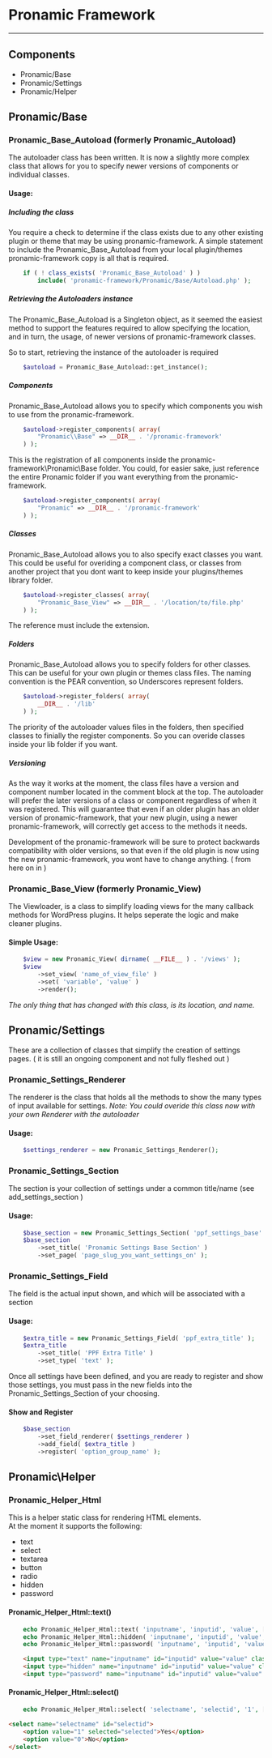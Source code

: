 # Pronamic Framework

---

## Components

- Pronamic/Base
- Pronamic/Settings
- Pronamic/Helper

## Pronamic/Base
### Pronamic_Base_Autoload (formerly Pronamic_Autoload)

The autoloader class has been written.  It is now a slightly more complex class that allows for you to specify newer versions of components or individual classes.

#### Usage:
##### Including the class
You require a check to determine if the class exists due to any other existing plugin or theme that may be using pronamic-framework.  A simple statement to include the Pronamic_Base_Autoload from your local plugin/themes pronamic-framework copy is all that is required.

```php
    if ( ! class_exists( 'Pronamic_Base_Autoload' ) )
        include( 'pronamic-framework/Pronamic/Base/Autoload.php' );

```
##### Retrieving the Autoloaders instance
The Pronamic_Base_Autoload is a Singleton object, as it seemed the easiest method to support the features required to allow specifying the location, and in turn, the usage, of newer versions of pronamic-framework classes.

So to start, retrieving the instance of the autoloader is required

```php
    $autoload = Pronamic_Base_Autoload::get_instance();
```

##### Components
Pronamic_Base_Autoload allows you to specify which components you wish to use from the pronamic-framework.

```php
    $autoload->register_components( array( 
        "Pronamic\\Base" => __DIR__ . '/pronamic-framework'
    ) );
```
This is the registration of all components inside the pronamic-framework\Pronamic\Base folder.  You could, for easier sake, just reference the entire Pronamic folder if you want everything from the pronamic-framework.

```php
    $autoload->register_components( array(
        "Pronamic" => __DIR__ . '/pronamic-framework'
    ) );
```

##### Classes
Pronamic_Base_Autoload allows you to also specify exact classes you want.  This could be useful for overiding a component class, or classes from another project that you dont want to keep inside your plugins/themes library folder.

```php
    $autoload->register_classes( array(
        "Pronamic_Base_View" => __DIR__ . '/location/to/file.php'
    ) );
```
The reference must include the extension.

##### Folders
Pronamic_Base_Autoload allows you to specify folders for other classes.  This can be useful for your own plugin or themes class files.  The naming convention is the PEAR convention, so Underscores represent folders.

```php
    $autoload->register_folders( array( 
        __DIR__ . '/lib'
    ) );
```

The priority of the autoloader values files in the folders, then specified classes to finially the register components.  So you can overide classes inside your lib folder if you want.

##### Versioning
As the way it works at the moment, the class files have a version and component number located in the comment block at the top.  The autoloader will prefer the later versions of a class or component regardless of when it was registered. This will guarantee that even if an older plugin has an older version of pronamic-framework, that your new plugin, using a newer pronamic-framework, will correctly get access to the methods it needs.

Development of the pronamic-framework will be sure to protect backwards compatibility with older versions, so that even if the old plugin is now using the new pronamic-framework, you wont have to change anything. ( from here on in )


### Pronamic_Base_View (formerly Pronamic_View)

The Viewloader, is a class to simplify loading views for the many callback methods for WordPress plugins.  It helps seperate the logic and make cleaner plugins.

#### Simple Usage:

```php
    $view = new Pronamic_View( dirname( __FILE__ ) . '/views' );
    $view
        ->set_view( 'name_of_view_file' )
        ->set( 'variable', 'value' )
        ->render();

```

_The only thing that has changed with this class, is its location, and name._

## Pronamic/Settings

These are a collection of classes that simplify the creation of settings pages. ( it is still an ongoing component and not fully fleshed out )

### Pronamic_Settings_Renderer
The renderer is the class that holds all the methods to show the many types of input available for settings. 
_Note: You could overide this class now with your own Renderer with the autoloader_
#### Usage:

```php
    $settings_renderer = new Pronamic_Settings_Renderer();
```

### Pronamic_Settings_Section
The section is your collection of settings under a common title/name (see add_settings_section )
#### Usage:
```php
    $base_section = new Pronamic_Settings_Section( 'ppf_settings_base' );
    $base_section
        ->set_title( 'Pronamic Settings Base Section' )
        ->set_page( 'page_slug_you_want_settings_on' );

```

### Pronamic_Settings_Field
The field is the actual input shown, and which will be associated with a section
#### Usage:
```php
    $extra_title = new Pronamic_Settings_Field( 'ppf_extra_title' );
    $extra_title
        ->set_title( 'PPF Extra Title' )
        ->set_type( 'text' );
```

Once all settings have been defined, and you are ready to register and show those settings, you must pass in the new fields into the Pronamic_Settings_Section of your choosing.  

#### Show and Register

```php
    $base_section
        ->set_field_renderer( $settings_renderer )
        ->add_field( $extra_title )
        ->register( 'option_group_name' );
```

## Pronamic\Helper

### Pronamic_Helper_Html
This is a helper static class for rendering HTML elements.  
At the moment it supports the following:

- text
- select
- textarea
- button
- radio
- hidden
- password

#### Pronamic_Helper_Html::text()
```php
    echo Pronamic_Helper_Html::text( 'inputname', 'inputid', 'value', [ 'class1', 'class2' ] );
    echo Pronamic_Helper_Html::hidden( 'inputname', 'inputid', 'value', [ 'class1', 'class2' ] );
    echo Pronamic_Helper_Html::password( 'inputname', 'inputid', 'value', [ 'class1', 'class2' ] );
```
```html
    <input type="text" name="inputname" id="inputid" value="value" class="class1 class2" />
    <input type="hidden" name="inputname" id="inputid" value="value" class="class1 class2" />
    <input type="password" name="inputname" id="inputid" value="value" class="class1 class2" />
```

#### Pronamic_Helper_Html::select()

```php
    echo Pronamic_Helper_Html::select( 'selectname', 'selectid', '1', ['Yes' => 1, 'No' => 0], ['class1', 'class2'] );
```

```html
<select name="selectname" id="selectid">
    <option value="1" selected="selected">Yes</option>
    <option value="0">No</option>
</select>
```